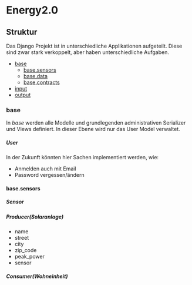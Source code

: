 # Energy2.0

## Struktur

Das Django Projekt ist in unterschiedliche Applikationen aufgeteilt. Diese sind zwar stark verkoppelt, aber haben 
unterschiedliche Aufgaben.

- [base](#base)
  - [base.sensors](#base.sensors)
  - [base.data]()
  - [base.contracts]()
- [input]()
- [output]()

### base
In _base_ werden alle Modelle und grundlegenden administrativen Serializer und Views definiert. In dieser Ebene wird nur das User Model
verwaltet.

##### User
In der Zukunft könnten hier Sachen implementiert werden, wie:  
- Anmelden auch mit Email
- Password vergessen/ändern

#### base.sensors

##### Sensor

##### Producer(Solaranlage)
- name
- street
- city
- zip_code
- peak_power
- sensor

##### Consumer(Wohneinheit)